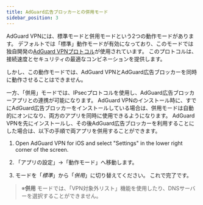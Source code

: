 ```yaml
---
title: AdGuard広告ブロッカーとの併用モード
sidebar_position: 3
---
```


AdGuard VPNには、標準モードと併用モードという2つの動作モードがあります。 デフォルトでは「標準」動作モードが有効になっており、このモードでは独自開発の[AdGuard VPNプロトコル](/general/adguard-vpn-protocol.mdx)が使用されています。 このプロトコルは、接続速度とセキュリティの最適なコンビネーションを提供します。

しかし、この動作モードでは、AdGuard VPNとAdGuard広告ブロッカーを同時に動作させることはできません。

一方、「併用」モードでは、IPsecプロトコルを使用し、AdGuard広告ブロッカーアプリとの連携が可能になります。 AdGuard VPNのインストール時に、すでにAdGuard広告ブロッカーをインストールしている場合は、併用モードは自動的にオンになり、両方のアプリを同時に使用できるようになります。 AdGuard VPNを先にインストールし、その後AdGuard広告ブロッカーを利用することにした場合は、以下の手順で両アプリを併用することができます。

1. Open AdGuard VPN for iOS and select "Settings" in the lower right corner of the screen.

2. 「アプリの設定」→「動作モード」へ移動します。

3. モードを「*標準*」から「*併用*」に切り替えてください。 これで完了です。

> ※**併用** モードでは、「VPN対象外リスト」機能を使用したり、DNSサーバーを選択することができません。
